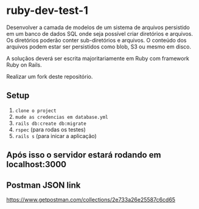 # ruby-dev-test-1

Desenvolver a camada de modelos de um sistema de arquivos persistido em um banco de dados SQL onde seja possível criar diretórios e arquivos. Os diretórios poderão conter sub-diretórios e arquivos. O conteúdo dos arquivos podem estar ser persistidos como blob, S3 ou mesmo em disco.

A soluçãos deverá ser escrita majoritariamente em Ruby com framework Ruby on Rails.

Realizar um fork deste repositório.

## Setup

1. `clone o project`
2. `mude as credencias em database.yml`
3. `rails db:create db:migrate`
4. `rspec` (para rodas os testes)
5. `rails s` (para inicar a aplicação)

## Após isso o servidor estará rodando em localhost:3000

## Postman JSON link

https://www.getpostman.com/collections/2e733a26e25587c6cd65


